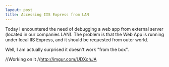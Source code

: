 ```yaml
---
layout: post
title: Accessing IIS Express from LAN
---
```


Today I encountered the need of debugging a web app from external server (located in our companies LAN). The problem is that the Web App is running under local IIS Express, and it should be requested from outer world.

Well, I am actually surprised it doesn't work "from the box".

//Working on it
//http://imgur.com/UDXohJA
